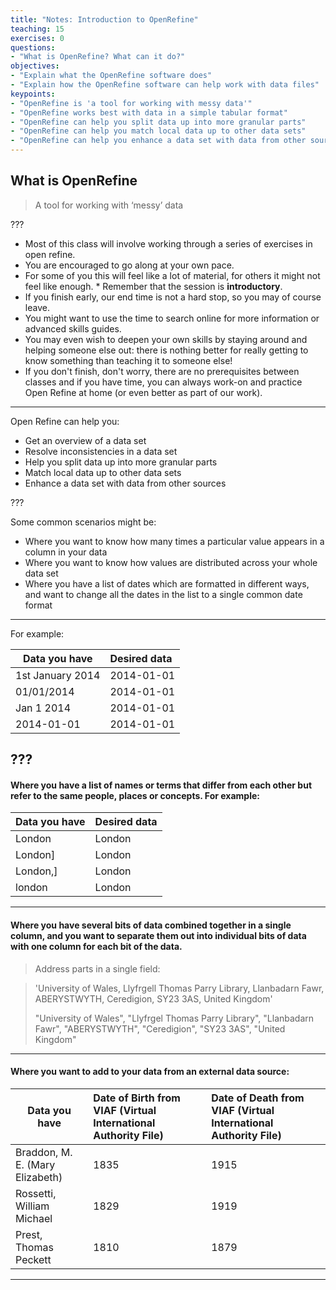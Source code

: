 ```yaml
---
title: "Notes: Introduction to OpenRefine"
teaching: 15
exercises: 0
questions:
- "What is OpenRefine? What can it do?"
objectives:
- "Explain what the OpenRefine software does"
- "Explain how the OpenRefine software can help work with data files"
keypoints:
- "OpenRefine is 'a tool for working with messy data'"
- "OpenRefine works best with data in a simple tabular format"
- "OpenRefine can help you split data up into more granular parts"
- "OpenRefine can help you match local data up to other data sets"
- "OpenRefine can help you enhance a data set with data from other sources"
---
```

## What is OpenRefine

> A tool for working with ‘messy’ data

???
* Most of this class will involve working through a series of exercises in open refine.
* You are encouraged to go along at your own pace.
* For some of you this will feel like a lot of material, for others it might not feel like enough. * Remember that the session is **introductory**.
* If you finish early, our end time is not a hard stop, so you may of course leave.
* You might want to use the time to search online for more information or advanced skills guides.
* You may even wish to deepen your own skills by staying around and helping someone else out: there is nothing better for really getting to know something than teaching it to someone else!
* If you don't finish, don't worry, there are no prerequisites between classes and if you have time, you can always work-on and practice Open Refine at home (or even better as part of our work).

---

Open Refine can help you:

* Get an overview of a data set
* Resolve inconsistencies in a data set
* Help you split data up into more granular parts
* Match local data up to other data sets
* Enhance a data set with data from other sources

???

Some common scenarios might be:

* Where you want to know how many times a particular value appears in a column in your data
* Where you want to know how values are distributed across your whole data set
* Where you have a list of dates which are formatted in different ways, and want to change all the dates in the list to a single common date format

---

For example:

| Data you have   | Desired data |
|-----------------|:-------------|
| 1st January 2014| 2014-01-01   |
| 01/01/2014      | 2014-01-01   |
| Jan 1 2014      | 2014-01-01   |
| 2014-01-01      | 2014-01-01   |

???
---
#### Where you have a list of names or terms that differ from each other but refer to the same people, places or concepts. For example:

| Data you have   | Desired data |
|-----------------|:-------------|
| London          | London       |
| London]         | London       |
| London,]        | London       |
| london          | London       |

---

#### Where you have several bits of data combined together in a single column, and you want to separate them out into individual bits of data with one column for each bit of the data.

> Address parts in a single field:

>'University of Wales, Llyfrgell Thomas Parry Library, Llanbadarn Fawr, ABERYSTWYTH, Ceredigion, SY23 3AS, United Kingdom'
>
>"University of Wales", "Llyfrgel Thomas Parry Library", "Llanbadarn Fawr", "ABERYSTWYTH", "Ceredigion",  "SY23 3AS", "United Kingdom"

---
#### Where you want to add to your data from an external data source:

| Data you have   | Date of Birth from VIAF (Virtual International Authority File) | Date of Death from VIAF (Virtual International Authority File) |
|-----------------|:-------------|:-------------|
| Braddon, M. E. (Mary Elizabeth) | 1835 | 1915 |
| Rossetti, William Michael       | 1829 | 1919 |
| Prest, Thomas Peckett           | 1810 | 1879 |

---
